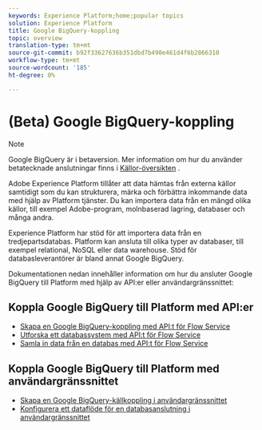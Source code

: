 ```yaml
---
keywords: Experience Platform;home;popular topics
solution: Experience Platform
title: Google BigQuery-koppling
topic: overview
translation-type: tm+mt
source-git-commit: b92f33627636b351dbd7b490e461d4f6b2866310
workflow-type: tm+mt
source-wordcount: '185'
ht-degree: 0%

---
```



# (Beta) Google BigQuery-koppling

>[!NOTE]
>Google BigQuery är i betaversion. Mer information om hur du använder betatecknade anslutningar finns i [Källor-översikten](../../home.md#terms-and-conditions) .

Adobe Experience Platform tillåter att data hämtas från externa källor samtidigt som du kan strukturera, märka och förbättra inkommande data med hjälp av Platform tjänster. Du kan importera data från en mängd olika källor, till exempel Adobe-program, molnbaserad lagring, databaser och många andra.

Experience Platform har stöd för att importera data från en tredjepartsdatabas. Platform kan ansluta till olika typer av databaser, till exempel relational, NoSQL eller data warehouse. Stöd för databasleverantörer är bland annat Google BigQuery.

Dokumentationen nedan innehåller information om hur du ansluter Google BigQuery till Platform med hjälp av API:er eller användargränssnittet:

## Koppla Google BigQuery till Platform med API:er

- [Skapa en Google BigQuery-koppling med API:t för Flow Service](../../tutorials/api/create/databases/bigquery.md)
- [Utforska ett databassystem med API:t för Flow Service](../../tutorials/api/explore/database-nosql.md)
- [Samla in data från en databas med API:t för Flow Service](../../tutorials/api/collect/database-nosql.md)

## Koppla Google BigQuery till Platform med användargränssnittet

- [Skapa en Google BigQuery-källkoppling i användargränssnittet](../../tutorials/ui/create/databases/bigquery.md)
- [Konfigurera ett dataflöde för en databasanslutning i användargränssnittet](../../tutorials/ui/dataflow/databases.md)